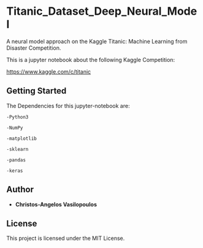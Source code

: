 # Titanic_Dataset_Deep_Neural_Model

A neural model approach on the Kaggle Titanic: Machine Learning from Disaster Competition.

This is a jupyter notebook about the following Kaggle Competition:

https://www.kaggle.com/c/titanic


## Getting Started

The Dependencies for this jupyter-notebook are:
```
-Python3
```
```
-NumPy
```
```
-matplotlib
```
```
-sklearn
```
```
-pandas
```
```
-keras
```

## Author
* **Christos-Angelos Vasilopoulos**


## License
This project is licensed under the MIT License.